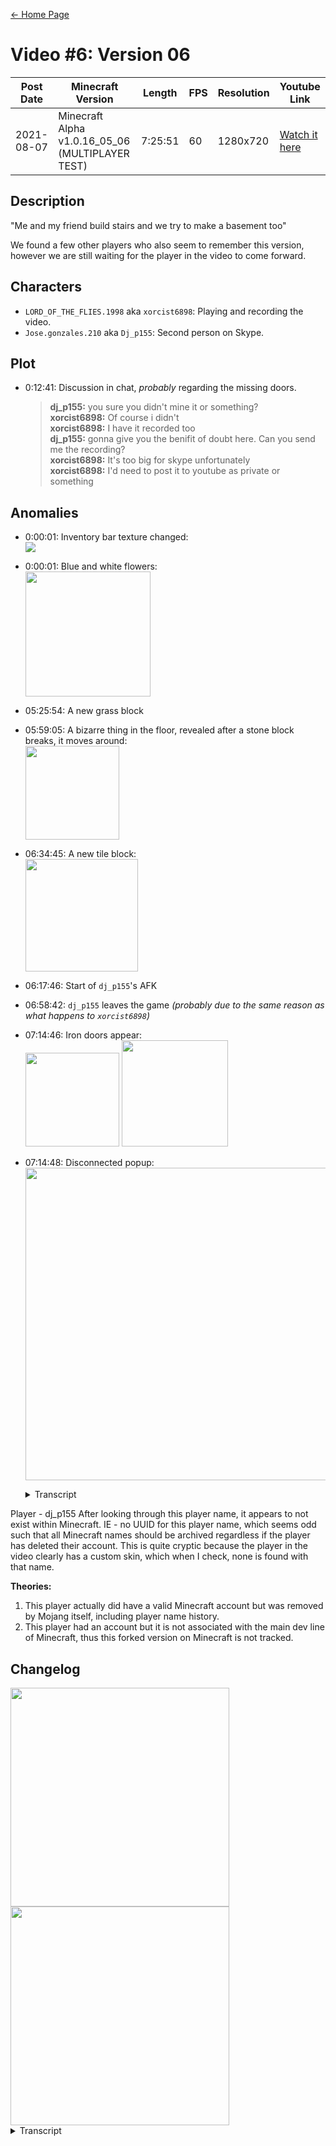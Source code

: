 [← Home Page](../README.md#2-videos)

# Video #6: Version 06
| Post Date  | Minecraft Version                                | Length  | FPS | Resolution | Youtube Link      |
| ---------  | ------------------------------------------------ | ------- | --- | ---------- | ----------------- |
| 2021-08-07 | Minecraft Alpha v1.0.16_05_06 (MULTIPLAYER TEST) | 7:25:51 | 60  | 1280x720   | [Watch it here](https://www.youtube.com/watch?v=h6ZfTvZiPt8) |

## Description
"Me and my friend build stairs and we try to make a basement too"

We found a few other players who also seem to remember this version, however we are still waiting for the player in the video to come forward.

## Characters
* `LORD_OF_THE_FLIES.1998` aka `xorcist6898`:
  Playing and recording the video.
* `Jose.gonzales.210` aka `Dj_p155`:
  Second person on Skype.

## Plot
* 0:12:41: Discussion in chat, *probably* regarding the missing doors.
  > **dj_p155:** you sure you didn't mine it or something?  
  > **xorcist6898:** Of course i didn't  
  > **xorcist6898:** I have it recorded too  
  > **dj_p155:** gonna give you the benifit of doubt here. Can you send me the recording?  
  > **xorcist6898:** It's too big for skype unfortunately  
  > **xorcist6898:** I'd need to post it to youtube as private or something

## Anomalies
* 0:00:01: Inventory bar texture changed:  
  ![](https://lh3.googleusercontent.com/lWoY9tkbwe2zHiRpOwhl_ZX_ristJtk9Phyfj3EYxlMICcBy5WRhZgBJq66i6E-AlnZmJIHqlSubR0S26G6hJV9o4gwUa8nXP0eGBtsJmbz0-eV4jgvSIBoInL_bfunDC9Ofc-JQoKk00uuHfuPiLg)
* 0:00:01: Blue and white flowers:  
  <img src="https://lh4.googleusercontent.com/XT8gwp0YPRJzV5lR6tDS7wA_4J1D_JY2ChEzlKwxZ_1pfoC6ibxDSDVaE4G403M5x09tnO2NgVHDHE2CKCXIR-puqMJRcj8mtOPDunOq20VqyIq6Taj2O9rN8v-FIr-3F1q2uSfBxSXrPxgV35UJFg" width="200">
* 05:25:54: A new grass block
* 05:59:05: A bizarre thing in the floor, revealed after a stone block breaks, it moves around:  
  <img src="https://lh4.googleusercontent.com/-HC82dcsk-10-O6n-gdNG0W_l0J12y3-UxDAFiMb_8SY0aRoXti_XDDWEshphCYnkb6TcW16bQzM5lUPk8P3uFJtHZF_mI_zNXR-to7QRWJz8Hq-MDRg1jwN0aQYdeqCvhAjNaoGDOW0I8BQgOMLXw" width="150">
* 06:34:45: A new tile block:  
  <img src="https://lh5.googleusercontent.com/7gEbnS7_yke_0_sf2cZKlRn6wYGM-F8gtbiI6JvoArTxmKZU7jzSSEaLtpZwz02JMWE9qKiZDSg0_KxpuCDdXbUEPmDIlpQjIY6JxnLY7q2Uec6W5KZ5tA4pIdk7f0fnJym8IE_3_re-pWkN5CKfjA" width="180">
* 06:17:46: Start of `dj_p155`'s AFK
* 06:58:42: `dj_p155` leaves the game *(probably due to the same reason as what happens to `xorcist6898`)*
* 07:14:46: Iron doors appear:  
  <img src="https://lh3.googleusercontent.com/Oj1Ni4o6sLc3Oh59jtPJb_q4ZNP0r4zPOnblLrpcrtuwf7z1jPVdIp72QAywX903xmn-42PyZhRCvTOMcBx9hPpAU8xw-MeDpEobkXVYPgVpp-6melBA3DCWc35mA1LZYlBjr_rVCBOiW-5XbC0ZmQ" width="150">
  <img src="https://lh5.googleusercontent.com/QiNJ0paK5pjRmLAo9FyNtQoIpVNijCHD8w6rL79qPXjbf6CCYmtTJObYFZDvAKkcQnDZLPMj47hGR28vIZwCWEVxOme9AniuzU8gXQw-WtQcjCrlesMxEgaFYQ-i3CorNJrlrwnZJFzKjhbfNOV7hg" width="170">
* 07:14:48: Disconnected popup:  
  <img src="https://lh4.googleusercontent.com/dxg2aUhaeG4dqgfD929qdXwmvazj5P9Onnnx4vow15fKx_wedePnv9jcZ1IGslMo4qvFehR3F2TXDHzXEheseqDE9Uyv5CJLl7dgaTyaVcw9DnTndJ0TPGbvscz957JuiOYXUusiObZdeHlYKfoBww" width="500">
  <details>
    <summary>Transcript</summary>

    ```
    Account has been temporarily suspended from Online Play due to the following infraction of the guidelines:  
    Session unauthorized

    Further infractions may lead to a permanent suspension.

    ID: 2380-d8eb

    WARNING ISSUED  
    Total warnings issued: 1
    ```
  </details>

Player - dj_p155
After looking through this player name, it appears to not exist within Minecraft.
IE - no UUID for this player name, which seems odd such that all Minecraft names should be archived regardless if the player has deleted their account.
This is quite cryptic because the player in the video clearly has a custom skin, which when I check, none is found with that name.

**Theories:**
1. This player actually did have a valid Minecraft account but was removed by Mojang itself, including player name history.
2. This player had an account but it is not associated with the main dev line of Minecraft, thus this forked version on Minecraft is not tracked.

## Changelog
<img src="https://lh6.googleusercontent.com/Zuwy28Fx6dp5o62hqpFAs91dU8U-x4Ah8GUrF62uGR6nR_DkdCIm6oj3zHEUUdnn1vzdRHQP5G69Y2aFOqLEqQWFXTwqYY3p4zWopXteNGygW8riXVC-HXJqp_UYPM-9QGtUb8lkqDmDTNXgAw" width="350">
<img src="https://lh3.googleusercontent.com/k0wX0f6qj1BPgY4h2-lO4SJ-uw3qrwJESu1-BlHljTaBvOKSDJW3suXcM8oDGoEUvtBsDrEaXAxYtQF_CMQFOpi6UTe73BkK5MD5_EY6NUrCWv_96xQqu1VgDg5qIfjDC5kWqfSDBroVMU2LtA" width="350">

<details>
  <summary>Transcript</summary>

  ## Minecraft Alpha Version 1.0.16.05_06
  > Build date: 22 Oct 2010

  Please log in here with your Minecraft account to enable the site content. (JavaScript must be enabled)

  <div align="center">
    Login successful. <br/>
    Your playtester ID (do not share): <code>2380-d8eb</code>
  </div> <br />

  ### Changes in this version:
  * *List of all texture changes*
  * Fixed a bug related to the new textures
  * Initial work on a new User Interface design
  * Enabled Multiplayer for testing purposes. Server software can be downloaded *here*. Please follow the *guidelines* while playing online.
  * Recruitment is now re-enabled. The technical difficulties have been fixed.
  * Fixed bugs regarding shadow players.
  * Minor fixes listed *here*

  We would like to thank everyone who reported bugs on our *bug tracker.*

  > 20/08/2010: The recruitment process works by selecting accounts automatically.  
  > [Please do NOT email us asking to let someone in, or to ask how the recruitment is carried out. These emails will be ignored.]

  Reminder: this version is not to be disclosed anywhere. Sharing recordings and/or screenshots outside of the *bug tracker* is forbidden.

  Your launcher should automatically receive new updates, but if it doesn't, please try installing manually.
</details>
